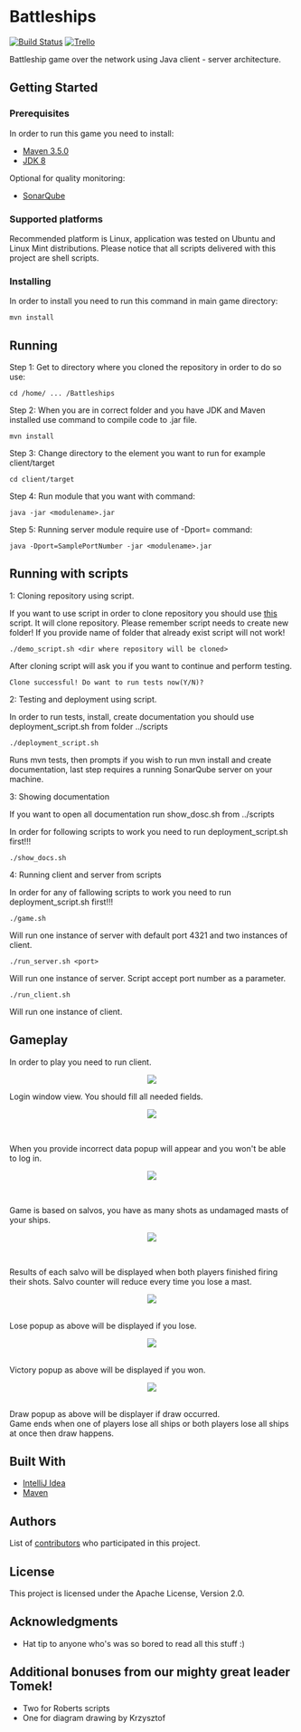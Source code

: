 # Battleships
[![Build Status](https://travis-ci.org/szczepanskikrs/Battleships.svg?branch=server-client-basics)](https://travis-ci.org/szczepanskikrs/Battleships)
[![Trello](https://img.shields.io/badge/Trello-Battleships-orange.svg)](https://trello.com/b/CTmsQaTy/battleships)

Battleship game over the network using Java client - server architecture.
## Getting Started
### Prerequisites
In order to run this game you need to install:
* [Maven 3.5.0](https://maven.apache.org)
* [JDK 8](http://www.oracle.com/technetwork/java/javase/downloads/jdk8-downloads-2133151.html)

Optional for quality monitoring:
* [SonarQube](https://www.sonarqube.org/)

### Supported platforms
Recommended platform is Linux, application was tested on Ubuntu and Linux Mint distributions.
Please notice that all scripts delivered with this project are shell scripts.

### Installing
In order to install you need to run this command in main game directory:

```
mvn install
```

## Running
Step 1: Get to directory where you cloned the repository in order to do so use:
```
cd /home/ ... /Battleships
```
Step 2: When you are in correct folder and you have JDK and Maven installed use command to compile code to .jar file.
```
mvn install
```
Step 3: Change directory to the element you want to run for example client/target
```
cd client/target
```
Step 4: Run module that you want with command:
```
java -jar <modulename>.jar
```
Step 5: Running server module require use of -Dport=<portNumber> command:
```
java -Dport=SamplePortNumber -jar <modulename>.jar 
```

## Running with scripts
1: Cloning repository using script.

If you want to use script in order to clone repository you should use [this](https://nofile.io/f/d9vpPTcCBGu/demo_script.sh) script.  It will clone repository. Please remember script needs to create new folder! If you provide name of folder that already exist script will not work!

```
./demo_script.sh <dir where repository will be cloned>
```
After cloning script will ask you if you want to continue and perform testing.

```
Clone successful! Do want to run tests now(Y/N)?
```

2: Testing and deployment using script.

In order to run tests, install, create documentation you should use deployment_script.sh from folder ../scripts

```
./deployment_script.sh
```

Runs mvn tests, then prompts if you wish to run mvn install and create documentation, last step requires a running SonarQube server on your machine.

3: Showing documentation 

If you want to open all documentation run show_dosc.sh from ../scripts

In order for following scripts to work you need to run deployment_script.sh first!!!

```
./show_docs.sh
```


4: Running client and server from scripts


In order for any of fallowing scripts to work you need to run deployment_script.sh first!!!


```
./game.sh
```
Will run one instance of server with default port 4321 and two instances of client.


```
./run_server.sh <port>
```
Will run one instance of server. Script accept port number as a parameter.

```
./run_client.sh
```
Will run one instance of client.
## Gameplay
In order to play you need to run client.

<p align="center">
  <img src="https://preview.ibb.co/jgC2n6/2017_12_26_1.png">
</p>

Login window view. You should fill all needed fields. <br/>

<p align="center">
<img src="https://image.ibb.co/d3Oa76/2017_12_26.png">
</p> <br/>

When you provide incorrect data popup will appear and you won't be able to log in.

<p align="center">
<img src="https://preview.ibb.co/c4Ddum/2017_12_26_2.png">
</p> <br/>

Game is based on salvos, you have as many shots as undamaged masts of your ships.

<p align="center">
<img src="https://preview.ibb.co/f7Z1Em/2017_12_26_3.png">
</p> <br/>

Results of each salvo will be displayed when both players finished firing their shots. 
Salvo counter will reduce every time you lose a mast. 
<p align="center">
<img src="https://image.ibb.co/hefRzw/2017_12_27_075255_362x179_scrot.png">
  </p> <br/>
  Lose popup as above will be displayed if you lose.
  <p align="center">
<img src="https://image.ibb.co/mc6zKw/2017_12_27_075303_362x182_scrot.png"><br/>
    </p> <br/>
Victory popup as above will be displayed if you won.
 <p align="center">
<img src="https://image.ibb.co/ea6Yew/2017_12_27_075500_362x182_scrot.png"><br/>
   </p> <br/>
   Draw popup as above will be displayer if draw occurred.
<br/>
Game ends when one of players lose all ships or both players lose all ships at once then draw happens. 

## Built With

* [IntelliJ Idea](https://www.jetbrains.com/idea)
* [Maven](https://maven.apache.org)

## Authors

List of [contributors](https://github.com/szczepanskikrs/Battleships/contributors) who participated in this project.

## License

This project is licensed under the Apache License, Version 2.0.

## Acknowledgments

* Hat tip to anyone who's was so bored to read all this stuff :)

## Additional bonuses from our mighty great leader Tomek!
* Two for Roberts scripts
* One for diagram drawing by Krzysztof
